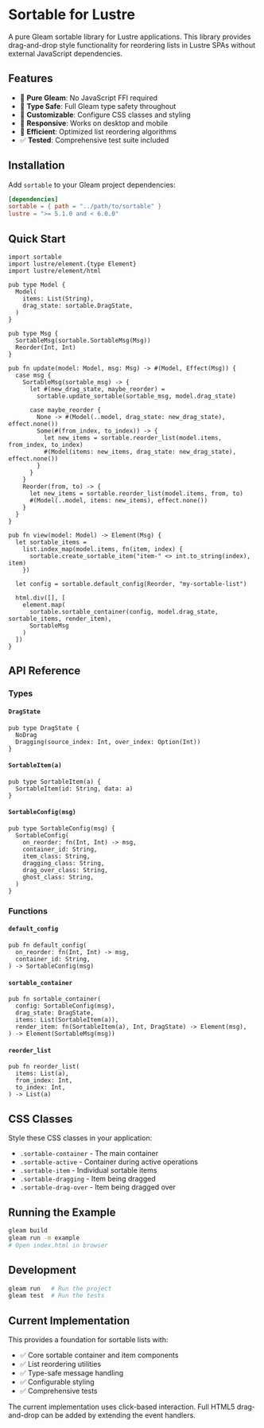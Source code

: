 # Sortable for Lustre

A pure Gleam sortable library for Lustre applications. This library provides drag-and-drop style functionality for reordering lists in Lustre SPAs without external JavaScript dependencies.

## Features

- 🎯 **Pure Gleam**: No JavaScript FFI required
- 🔧 **Type Safe**: Full Gleam type safety throughout
- 🎨 **Customizable**: Configure CSS classes and styling
- 📱 **Responsive**: Works on desktop and mobile
- 🚀 **Efficient**: Optimized list reordering algorithms
- ✅ **Tested**: Comprehensive test suite included

## Installation

Add `sortable` to your Gleam project dependencies:

```toml
[dependencies]
sortable = { path = "../path/to/sortable" }
lustre = ">= 5.1.0 and < 6.0.0"
```

## Quick Start

```gleam
import sortable
import lustre/element.{type Element}
import lustre/element/html

pub type Model {
  Model(
    items: List(String),
    drag_state: sortable.DragState,
  )
}

pub type Msg {
  SortableMsg(sortable.SortableMsg(Msg))
  Reorder(Int, Int)
}

pub fn update(model: Model, msg: Msg) -> #(Model, Effect(Msg)) {
  case msg {
    SortableMsg(sortable_msg) -> {
      let #(new_drag_state, maybe_reorder) = 
        sortable.update_sortable(sortable_msg, model.drag_state)
      
      case maybe_reorder {
        None -> #(Model(..model, drag_state: new_drag_state), effect.none())
        Some(#(from_index, to_index)) -> {
          let new_items = sortable.reorder_list(model.items, from_index, to_index)
          #(Model(items: new_items, drag_state: new_drag_state), effect.none())
        }
      }
    }
    Reorder(from, to) -> {
      let new_items = sortable.reorder_list(model.items, from, to)
      #(Model(..model, items: new_items), effect.none())
    }
  }
}

pub fn view(model: Model) -> Element(Msg) {
  let sortable_items = 
    list.index_map(model.items, fn(item, index) {
      sortable.create_sortable_item("item-" <> int.to_string(index), item)
    })

  let config = sortable.default_config(Reorder, "my-sortable-list")

  html.div([], [
    element.map(
      sortable.sortable_container(config, model.drag_state, sortable_items, render_item),
      SortableMsg
    )
  ])
}
```

## API Reference

### Types

#### `DragState`
```gleam
pub type DragState {
  NoDrag
  Dragging(source_index: Int, over_index: Option(Int))
}
```

#### `SortableItem(a)`
```gleam
pub type SortableItem(a) {
  SortableItem(id: String, data: a)
}
```

#### `SortableConfig(msg)`
```gleam
pub type SortableConfig(msg) {
  SortableConfig(
    on_reorder: fn(Int, Int) -> msg,
    container_id: String,
    item_class: String,
    dragging_class: String,
    drag_over_class: String,
    ghost_class: String,
  )
}
```

### Functions

#### `default_config`
```gleam
pub fn default_config(
  on_reorder: fn(Int, Int) -> msg,
  container_id: String,
) -> SortableConfig(msg)
```

#### `sortable_container`
```gleam
pub fn sortable_container(
  config: SortableConfig(msg),
  drag_state: DragState,
  items: List(SortableItem(a)),
  render_item: fn(SortableItem(a), Int, DragState) -> Element(msg),
) -> Element(SortableMsg(msg))
```

#### `reorder_list`
```gleam
pub fn reorder_list(
  items: List(a),
  from_index: Int,
  to_index: Int,
) -> List(a)
```

## CSS Classes

Style these CSS classes in your application:

- `.sortable-container` - The main container
- `.sortable-active` - Container during active operations  
- `.sortable-item` - Individual sortable items
- `.sortable-dragging` - Item being dragged
- `.sortable-drag-over` - Item being dragged over

## Running the Example

```bash
gleam build
gleam run -m example
# Open index.html in browser
```

## Development

```bash
gleam run   # Run the project
gleam test  # Run the tests
```

## Current Implementation

This provides a foundation for sortable lists with:
- ✅ Core sortable container and item components  
- ✅ List reordering utilities
- ✅ Type-safe message handling
- ✅ Configurable styling
- ✅ Comprehensive tests

The current implementation uses click-based interaction. Full HTML5 drag-and-drop can be added by extending the event handlers.

